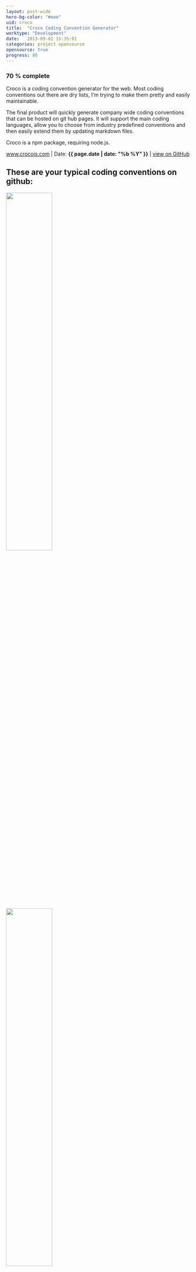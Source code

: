 ```yaml
---
layout: post-wide
hero-bg-color: "#eee"
uid: croco
title:  "Croco Coding Convention Generator"
worktype: "Development"
date:   2013-09-02 15:35:01
categories: project opensource
opensource: true
progress: 80
---
```


<h3>70 % complete</h3>

<p>
	Croco is a coding convention generator for the web.  Most coding conventions out there are dry lists, I'm trying to make them pretty and easily maintainable.
</p>
<p>
  The final product will quickly generate company wide coding conventions that can be hosted on git hub pages. It will support the main coding languages, allow you to choose from industry predefined conventions and then easily extend them by updating markdown files.
</p>
<p>
	Croco is a npm package, requiring node.js.
</p>

<p class="meta">
  <a href="http://www.crocojs.com">www.crocojs.com</a> | Date: <strong>{{ page.date | date: "%b %Y" }}</strong> | <a href="http://github.com/manymengofishing/croco">view on GitHub</a>
</p>

<div class="showcase">
  <h2>These are your typical coding conventions on github:</h2>
  <img style="width:50%" src="{{ site.baseurl }}/img/croco/1.jpg" alt="">
  <img style="width:50%" src="{{ site.baseurl }}/img/croco/2.jpg" alt="">
  <h2>Here's how you run croco:</h2>
  <img style="width:50%" src="{{ site.baseurl }}/img/croco/3.jpg" alt="">
  <h2>Edit the markdown file by adding ++++ and ----- before good and bad examples:</h2>
  <img style="width:50%" src="{{ site.baseurl }}/img/croco/4.jpg" alt="">
  <h2>Generated documentation ready for github</h2>
  <img style="width:50%" src="{{ site.baseurl }}/img/croco/5.jpg" alt="">
</div>

